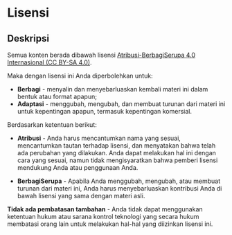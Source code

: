 # Lisensi

## Deskripsi

Semua konten berada dibawah lisensi [Atribusi-BerbagiSerupa 4.0 Internasional (CC BY-SA 4.0)](https://creativecommons.org/licenses/by-sa/4.0/deed.id).

Maka dengan lisensi ini Anda diperbolehkan untuk:

* **Berbagi** - menyalin dan menyebarluaskan kembali materi ini dalam bentuk atau format apapun;
* **Adaptasi** - menggubah, mengubah, dan membuat turunan dari materi ini
untuk kepentingan apapun, termasuk kepentingan komersial. 

Berdasarkan ketentuan berikut:

* **Atribusi** - Anda harus mencantumkan nama yang sesuai, mencantumkan tautan terhadap lisensi, dan menyatakan bahwa telah ada perubahan yang dilakukan. Anda dapat melakukan hal ini dengan cara yang sesuai, namun tidak mengisyaratkan bahwa pemberi lisensi mendukung Anda atau penggunaan Anda.

* **BerbagiSerupa** - Apabila Anda menggubah, mengubah, atau membuat turunan dari materi ini, Anda harus menyebarluaskan kontribusi Anda di bawah lisensi yang sama dengan materi asli.

**Tidak ada pembatasan tambahan** - Anda tidak dapat menggunakan ketentuan hukum atau sarana kontrol teknologi yang secara hukum membatasi orang lain untuk melakukan hal-hal yang diizinkan lisensi ini.
